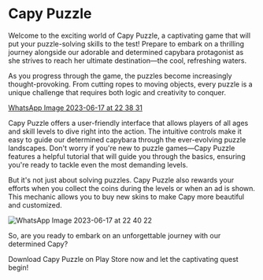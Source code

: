 # Capy Puzzle

Welcome to the exciting world of Capy Puzzle, a captivating game that will put your puzzle-solving skills to the test! Prepare to embark on a thrilling journey alongside our adorable and determined capybara protagonist as she strives to reach her ultimate destination—the cool, refreshing waters.

As you progress through the game, the puzzles become increasingly thought-provoking. From cutting ropes to moving objects, every puzzle is a unique challenge that requires both logic and creativity to conquer.

[WhatsApp Image 2023-06-17 at 22 38 31](https://github.com/DaviReisVieira/capy-puzzle/assets/62949391/8fda3d11-e721-4ce3-be68-ec24c561581f)

Capy Puzzle offers a user-friendly interface that allows players of all ages and skill levels to dive right into the action. The intuitive controls make it easy to guide our determined capybara through the ever-evolving puzzle landscapes. Don't worry if you're new to puzzle games—Capy Puzzle features a helpful tutorial that will guide you through the basics, ensuring you're ready to tackle even the most demanding levels.

But it's not just about solving puzzles. Capy Puzzle also rewards your efforts when you collect the coins during the levels or when an ad is shown. This mechanic allows you to buy new skins to make Capy more beautiful and customized.

![WhatsApp Image 2023-06-17 at 22 40 22](https://github.com/DaviReisVieira/capy-puzzle/assets/62949391/8226820f-b1c7-4cee-8e51-9e0d8532c3d2)

So, are you ready to embark on an unforgettable journey with our determined Capy? 

Download Capy Puzzle on Play Store now and let the captivating quest begin!
